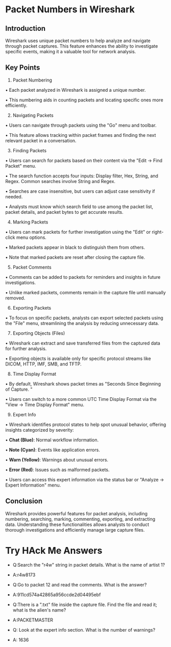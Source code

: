 # Packet Numbers in Wireshark 

## Introduction 
Wireshark uses unique packet numbers to help analyze and navigate through packet captures. This feature enhances the ability to investigate specific events, making it a valuable tool for network analysis. 

## Key Points 

1. Packet Numbering 

• Each packet analyzed in Wireshark is assigned a unique number. 

• This numbering aids in counting packets and locating specific ones more efficiently. 

2. Navigating Packets 

• Users can navigate through packets using the "Go" menu and toolbar. 

• This feature allows tracking within packet frames and finding the next relevant packet in a conversation. 

3. Finding Packets 

• Users can search for packets based on their content via the "Edit -&gt; Find Packet" menu. 

• The search function accepts four inputs: Display filter, Hex, String, and Regex. Common searches involve String and Regex.

• Searches are case insensitive, but users can adjust case sensitivity if needed. 

• Analysts must know which search field to use among the packet list, packet details, and packet bytes to get accurate results. 

4. Marking Packets 

• Users can mark packets for further investigation using the "Edit" or right-click menu options. 

• Marked packets appear in black to distinguish them from others. 

• Note that marked packets are reset after closing the capture file. 

5. Packet Comments 

• Comments can be added to packets for reminders and insights in future investigations. 

• Unlike marked packets, comments remain in the capture file until manually removed. 

6. Exporting Packets 

• To focus on specific packets, analysts can export selected packets using the "File" menu, streamlining the analysis by reducing unnecessary data. 

7. Exporting Objects (Files) 

• Wireshark can extract and save transferred files from the captured data for further analysis. 

• Exporting objects is available only for specific protocol streams like DICOM, HTTP, IMF, SMB, and TFTP. 

8. Time Display Format 

• By default, Wireshark shows packet times as "Seconds Since Beginning of Capture. " 

• Users can switch to a more common UTC Time Display Format via the "View -&gt; Time 
Display Format" menu. 

9. Expert Info 

• Wireshark identifies protocol states to help spot unusual behavior, offering insights categorized by severity: 

• __Chat (Blue)__: Normal workflow information. 

• __Note (Cyan)__: Events like application errors. 

• __Warn (Yellow)__: Warnings about unusual errors. 

• __Error (Red)__: Issues such as malformed packets. 

• Users can access this expert information via the status bar or "Analyze -&gt; Expert Information" menu. 

## Conclusion 
Wireshark provides powerful features for packet analysis, including numbering, searching, marking, commenting, exporting, and extracting data. Understanding these functionalities allows analysts to conduct thorough investigations and efficiently manage large capture files.

# Try HAck Me Answers

- Q:Search the "r4w" string in packet details. What is the name of artist 1?
- A:r4w8173

- Q:Go to packet 12 and read the comments. What is the answer?
- A:911cd574a42865a956ccde2d04495ebf

- Q:There is a ".txt" file inside the capture file. Find the file and read it; what is the alien's name?
- A:PACKETMASTER

- Q: Look at the expert info section. What is the number of warnings?
- A: 1636